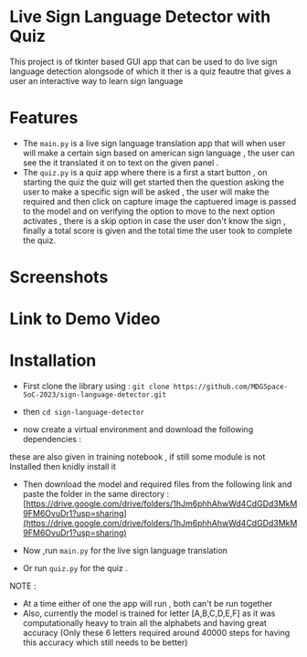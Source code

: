
# Live Sign Language Detector with Quiz
This project is of tkinter based GUI app that can be used to do live sign language detection alongsode of which it ther is a quiz feautre that gives a user an interactive way to learn sign language 

# Features 
* The `main.py` is a live sign language translation app that will when user will make a certain sign based on american sign language , the user can see the it translated it on to text on the given panel . 
* The `quiz.py` is a quiz app where there is a first a start button , on starting the quiz the quiz will get started then the question asking the user to make a specific sign will be asked , the user will make the required and then click on capture image the captuered image is passed to the model and on verifying the option to move to the next option activates , there is a skip option in case the user don't know the sign , finally a total score is given and the total time  the user took to complete the quiz.

# Screenshots

# Link to Demo Video 

# Installation 

* First clone the library using :
`git clone https://github.com/MDGSpace-SoC-2023/sign-language-detector.git`

* then `cd sign-language-detector`

* now create  a virtual environment and download the following dependencies :

these are also given in training notebook  , if still some module is not Installed then knidly install it 
* Then download the model and required files from the following link and paste the folder in the same directory :
[https://drive.google.com/drive/folders/1hJm6phhAhwWd4CdGDd3MkM9FM6OvuDr1?usp=sharing](https://drive.google.com/drive/folders/1hJm6phhAhwWd4CdGDd3MkM9FM6OvuDr1?usp=sharing)

* Now ,run `main.py` for the live sign language translation 
* Or run    `quiz.py` for the quiz .

NOTE :
* At a time either of one the app will run , both can't be run together 
* Also, currently the model is trained for letter [A,B,C,D,E,F] as it was computationally heavy to train all the alphabets and having great accuracy (Only these 6 letters required around 40000 steps for having this accuracy which still needs to be better) 


